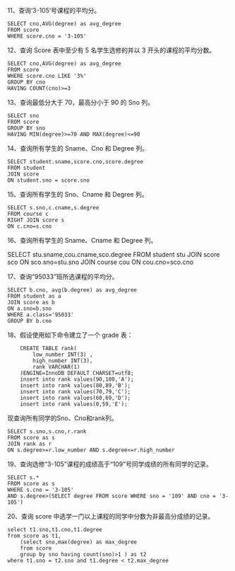 11、查询‘3-105’号课程的平均分。

    SELECT cno,AVG(degree) as avg_degree
    FROM score
    WHERE score.cno = '3-105'

12、查询 Score 表中至少有 5 名学生选修的并以 3 开头的课程的平均分数。

    SELECT cno,AVG(degree) as avg_degree
    FROM score
    WHERE score.cno LIKE '3%'
    GROUP BY cno
    HAVING COUNT(cno)>=3

13、查询最低分大于 70，最高分小于 90 的 Sno 列。

    SELECT sno
    FROM score
    GROUP BY sno
    HAVING MIN(degree)>=70 AND MAX(degree)<=90

14、查询所有学生的 Sname、Cno 和 Degree 列。

    SELECT student.sname,score.cno,score.degree
    FROM student
    JOIN score
    ON student.sno = score.sno

15、查询所有学生的 Sno、Cname 和 Degree 列。

    SELECT s.sno,c.cname,s.degree
    FROM course c
    RIGHT JOIN score s
    ON c.cno=s.cno

16、查询所有学生的 Sname、Cname 和 Degree 列。
  
 SELECT stu.sname,cou.cname,sco.degree
FROM student stu
JOIN score sco ON sco.sno=stu.sno
JOIN course cou ON cou.cno=sco.cno

17、查询“95033”班所选课程的平均分。

    SELECT b.cno, avg(b.degree) as avg_degree
    FROM student as a
    JOIN score as b
    ON a.sno=b.sno
    WHERE a.class='95033'
    GROUP BY b.cno

18、假设使用如下命令建立了一个 grade 表：
```
    CREATE TABLE rank(
        low_number INT(3) ,
        high_number INT(3),
        rank VARCHAR(1)
    )ENGINE=InnoDB DEFAULT CHARSET=utf8;
    insert into rank values(90,100,'A');
    insert into rank values(80,89,'B');
    insert into rank values(70,79,'C');
    insert into rank values(60,69,'D');
    insert into rank values(0,59,'E');
```
现查询所有同学的Sno、Cno和rank列。

    SELECT s.sno,s.cno,r.rank
    FROM score as s
    JOIN rank as r
    ON s.degree>=r.low_number AND s.degree<=r.high_number

19、查询选修“3-105”课程的成绩高于“109”号同学成绩的所有同学的记录。
    
    SELECT s.*
    FROM score as s
    WHERE s.cno = '3-105' 
    AND s.degree>(SELECT degree FROM score WHERE sno = '109' AND cno = '3-105')

20、查询 score 中选学一门以上课程的同学中分数为非最高分成绩的记录。

    select t1.sno,t1.cno,t1.degree 
    from score as t1, 
        (select sno,max(degree) as max_degree 
        from score 
        group by sno having count(sno)>1 ) as t2
    where t1.sno = t2.sno and t1.degree < t2.max_degree

